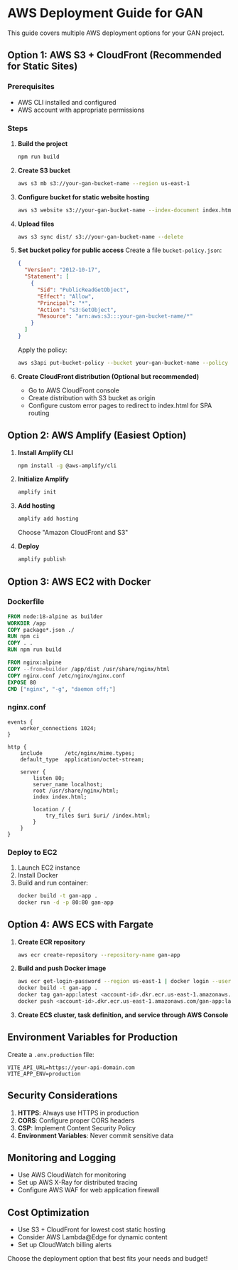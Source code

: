 # AWS Deployment Guide for GAN

This guide covers multiple AWS deployment options for your GAN project.

## Option 1: AWS S3 + CloudFront (Recommended for Static Sites)

### Prerequisites
- AWS CLI installed and configured
- AWS account with appropriate permissions

### Steps

1. **Build the project**
   ```bash
   npm run build
   ```

2. **Create S3 bucket**
   ```bash
   aws s3 mb s3://your-gan-bucket-name --region us-east-1
   ```

3. **Configure bucket for static website hosting**
   ```bash
   aws s3 website s3://your-gan-bucket-name --index-document index.html --error-document index.html
   ```

4. **Upload files**
   ```bash
   aws s3 sync dist/ s3://your-gan-bucket-name --delete
   ```

5. **Set bucket policy for public access**
   Create a file `bucket-policy.json`:
   ```json
   {
     "Version": "2012-10-17",
     "Statement": [
       {
         "Sid": "PublicReadGetObject",
         "Effect": "Allow",
         "Principal": "*",
         "Action": "s3:GetObject",
         "Resource": "arn:aws:s3:::your-gan-bucket-name/*"
       }
     ]
   }
   ```

   Apply the policy:
   ```bash
   aws s3api put-bucket-policy --bucket your-gan-bucket-name --policy file://bucket-policy.json
   ```

6. **Create CloudFront distribution (Optional but recommended)**
   - Go to AWS CloudFront console
   - Create distribution with S3 bucket as origin
   - Configure custom error pages to redirect to index.html for SPA routing

## Option 2: AWS Amplify (Easiest Option)

1. **Install Amplify CLI**
   ```bash
   npm install -g @aws-amplify/cli
   ```

2. **Initialize Amplify**
   ```bash
   amplify init
   ```

3. **Add hosting**
   ```bash
   amplify add hosting
   ```
   Choose "Amazon CloudFront and S3"

4. **Deploy**
   ```bash
   amplify publish
   ```

## Option 3: AWS EC2 with Docker

### Dockerfile
```dockerfile
FROM node:18-alpine as builder
WORKDIR /app
COPY package*.json ./
RUN npm ci
COPY . .
RUN npm run build

FROM nginx:alpine
COPY --from=builder /app/dist /usr/share/nginx/html
COPY nginx.conf /etc/nginx/nginx.conf
EXPOSE 80
CMD ["nginx", "-g", "daemon off;"]
```

### nginx.conf
```nginx
events {
    worker_connections 1024;
}

http {
    include       /etc/nginx/mime.types;
    default_type  application/octet-stream;

    server {
        listen 80;
        server_name localhost;
        root /usr/share/nginx/html;
        index index.html;

        location / {
            try_files $uri $uri/ /index.html;
        }
    }
}
```

### Deploy to EC2
1. Launch EC2 instance
2. Install Docker
3. Build and run container:
   ```bash
   docker build -t gan-app .
   docker run -d -p 80:80 gan-app
   ```

## Option 4: AWS ECS with Fargate

1. **Create ECR repository**
   ```bash
   aws ecr create-repository --repository-name gan-app
   ```

2. **Build and push Docker image**
   ```bash
   aws ecr get-login-password --region us-east-1 | docker login --username AWS --password-stdin <account-id>.dkr.ecr.us-east-1.amazonaws.com
   docker build -t gan-app .
   docker tag gan-app:latest <account-id>.dkr.ecr.us-east-1.amazonaws.com/gan-app:latest
   docker push <account-id>.dkr.ecr.us-east-1.amazonaws.com/gan-app:latest
   ```

3. **Create ECS cluster, task definition, and service through AWS Console**

## Environment Variables for Production

Create a `.env.production` file:
```
VITE_API_URL=https://your-api-domain.com
VITE_APP_ENV=production
```

## Security Considerations

1. **HTTPS**: Always use HTTPS in production
2. **CORS**: Configure proper CORS headers
3. **CSP**: Implement Content Security Policy
4. **Environment Variables**: Never commit sensitive data

## Monitoring and Logging

- Use AWS CloudWatch for monitoring
- Set up AWS X-Ray for distributed tracing
- Configure AWS WAF for web application firewall

## Cost Optimization

- Use S3 + CloudFront for lowest cost static hosting
- Consider AWS Lambda@Edge for dynamic content
- Set up CloudWatch billing alerts

Choose the deployment option that best fits your needs and budget!
